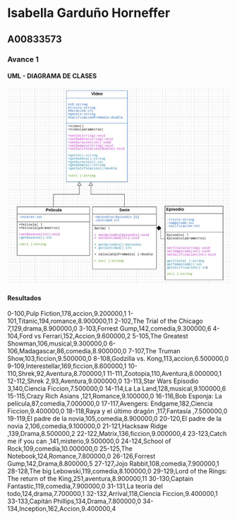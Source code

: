 # Isabella Garduño Horneffer
## A00833573
### Avance 1

#### UML - DIAGRAMA DE CLASES
![](diagrama.jpg)

#### Resultados
0-100,Pulp Fiction,178,accion,9.200000,1
1-101,Titanic,194,romance,8.900000,11
2-102,The Trial of the Chicago 7,129,drama,8.900000,0
3-103,Forrest Gump,142,comedia,9.300000,6
4-104,Ford vs Ferrari,152,Accion,9.600000,2
5-105,The Greatest Showman,106,musical,9.300000,0
6-106,Madagascar,86,comedia,8.900000,0
7-107,The Truman Show,103,ficcion,9.500000,0
8-108,Godzilla vs. Kong,113,accion,6.500000,0
9-109,Interestellar,169,ficcion,8.600000,1
10-110,Shrek,92,Aventura,8.700000,1
11-111,Zootopia,110,Aventura,8.000000,1
12-112,Shrek 2,93,Aventura,9.000000,0
13-113,Star Wars Episodio 3,140,Ciencia Ficcion,7.500000,0
14-114,La La Land,128,musical,9.100000,6
15-115,Crazy Rich Asians ,121,Romance,9.100000,0
16-116,Bob Esponja: La película,87,comedia,7.000000,0
17-117,Avengers: Endgame,182,Ciencia Ficcion,9.400000,0
18-118,Raya y el último dragón ,117,Fantasía ,7.500000,0
19-119,El padre de la novia,105,comedia,8.900000,0
20-120,El padre de la novia 2,106,comedia,9.100000,0
21-121,Hacksaw Ridge ,139,Drama,8.500000,2
22-122,Matrix,136,ficcion,9.000000,4
23-123,Catch me if you can ,141,misterio,9.500000,0
24-124,School of Rock,109,comedia,10.000000,0
25-125,The Notebook,124,Romance,7.800000,0
26-126,Forrest Gump,142,Drama,8.800000,5
27-127,Jojo Rabbit,108,comedia,7.900000,1
28-128,The big Lebowski,119,comedia,8.100000,0
29-129,Lord of the Rings: The return of the King,251,aventura,8.900000,11
30-130,Captain Fantastic,119,comedia,7.900000,0
31-131,La teoría del todo,124,drama,7.700000,1
32-132,Arrival,118,Ciencia Ficcion,9.400000,1
33-133,Capitán Phillips,134,Drama,7.800000,0
34-134,Inception,162,Accion,9.400000,4
